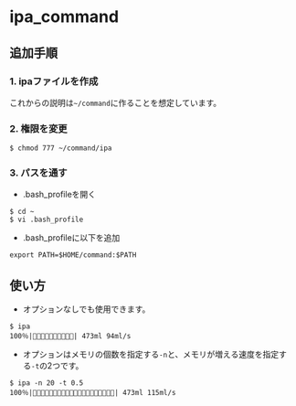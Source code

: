 # ipa_command

## 追加手順
### 1. ipaファイルを作成
これからの説明は`~/command`に作ることを想定しています。

### 2. 権限を変更
```
$ chmod 777 ~/command/ipa
```

### 3. パスを通す
* .bash_profileを開く
```
$ cd ~
$ vi .bash_profile
```

* .bash_profileに以下を追加
```
export PATH=$HOME/command:$PATH
```

## 使い方
* オプションなしでも使用できます。
```
$ ipa
100％|🍺🍺🍺🍺🍺🍺🍺🍺🍺🍺| 473ml 94ml/s
```

* オプションはメモリの個数を指定する`-n`と、メモリが増える速度を指定する`-t`の2つです。
```
$ ipa -n 20 -t 0.5
100％|🍺🍺🍺🍺🍺🍺🍺🍺🍺🍺🍺🍺🍺🍺🍺🍺🍺🍺🍺🍺| 473ml 115ml/s
```
